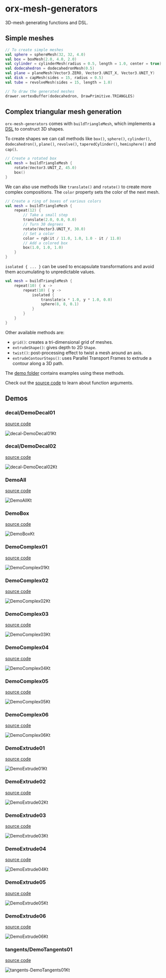# orx-mesh-generators

3D-mesh generating functions and DSL.

## Simple meshes

```kotlin
// To create simple meshes
val sphere = sphereMesh(32, 32, 4.0)
val box = boxMesh(2.0, 4.0, 2.0)
val cylinder = cylinderMesh(radius = 0.5, length = 1.0, center = true)
val dodecahedron = dodecahedronMesh(0.5)
val plane = planeMesh(Vector3.ZERO, Vector3.UNIT_X, Vector3.UNIT_Y)
val disk = capMesh(sides = 15, radius = 0.5)
val tube = revolveMesh(sides = 15, length = 1.0)

// To draw the generated meshes
drawer.vertexBuffer(dodecahedron, DrawPrimitive.TRIANGLES)
```

## Complex triangular mesh generation

`orx-mesh-generators` comes with `buildTriangleMesh`, which
implements a [DSL](https://en.wikipedia.org/wiki/Domain-specific_language) 
to construct 3D shapes.

To create shapes we can call methods like `box()`, `sphere()`,
`cylinder()`, `dodecahedron()`, `plane()`, `revolve()`,
`taperedCylinder()`, `hemisphere()` and `cap()`.

```kotlin
// Create a rotated box
val mesh = buildTriangleMesh {
    rotate(Vector3.UNIT_Z, 45.0)
    box()
}
```

We can also use methods like `translate()` and `rotate()` to create
more complex compositions. The `color` property sets the color of
the next mesh.

```kotlin
// Create a ring of boxes of various colors
val mesh = buildTriangleMesh {
    repeat(12) {
        // Take a small step
        translate(2.0, 0.0, 0.0)
        // Turn 30 degrees
        rotate(Vector3.UNIT_Y, 30.0)
        // Set a color
        color = rgb(it / 11.0, 1.0, 1.0 - it / 11.0)
        // Add a colored box
        box(1.0, 1.0, 1.0)
    }
}
```

`isolated { ... }` can be used to encapsulate transformations and
avoid them accumulating to unpredictable values.

```kotlin
val mesh = buildTriangleMesh {
    repeat(10) { x ->
        repeat(10) { y ->
            isolated {
                translate(x * 1.0, y * 1.0, 0.0)
                sphere(8, 8, 0.1)
            }
        }
    }
}
```

Other available methods are:

- `grid()`: creates a tri-dimensional grid of meshes.
- `extrudeShape()`: gives depth to 2D `Shape`.
- `twist()`: post-processing effect to twist a mesh around an axis. 
- `extrudeContourSteps()`: uses Parallel Transport Frames to extrude a contour along a 3D path. 

The [demo folder](src/jvmDemo/kotlin) contains examples using these methods.

Check out the [source code](src/commonMain/kotlin) to learn about function arguments.

<!-- __demos__ -->
## Demos
### decal/DemoDecal01
[source code](src/jvmDemo/kotlin/decal/DemoDecal01.kt)

![decal-DemoDecal01Kt](https://raw.githubusercontent.com/openrndr/orx/media/orx-mesh-generators/images/decal-DemoDecal01Kt.png)

### decal/DemoDecal02
[source code](src/jvmDemo/kotlin/decal/DemoDecal02.kt)

![decal-DemoDecal02Kt](https://raw.githubusercontent.com/openrndr/orx/media/orx-mesh-generators/images/decal-DemoDecal02Kt.png)

### DemoAll
[source code](src/jvmDemo/kotlin/DemoAll.kt)

![DemoAllKt](https://raw.githubusercontent.com/openrndr/orx/media/orx-mesh-generators/images/DemoAllKt.png)

### DemoBox
[source code](src/jvmDemo/kotlin/DemoBox.kt)

![DemoBoxKt](https://raw.githubusercontent.com/openrndr/orx/media/orx-mesh-generators/images/DemoBoxKt.png)

### DemoComplex01
[source code](src/jvmDemo/kotlin/DemoComplex01.kt)

![DemoComplex01Kt](https://raw.githubusercontent.com/openrndr/orx/media/orx-mesh-generators/images/DemoComplex01Kt.png)

### DemoComplex02
[source code](src/jvmDemo/kotlin/DemoComplex02.kt)

![DemoComplex02Kt](https://raw.githubusercontent.com/openrndr/orx/media/orx-mesh-generators/images/DemoComplex02Kt.png)

### DemoComplex03
[source code](src/jvmDemo/kotlin/DemoComplex03.kt)

![DemoComplex03Kt](https://raw.githubusercontent.com/openrndr/orx/media/orx-mesh-generators/images/DemoComplex03Kt.png)

### DemoComplex04
[source code](src/jvmDemo/kotlin/DemoComplex04.kt)

![DemoComplex04Kt](https://raw.githubusercontent.com/openrndr/orx/media/orx-mesh-generators/images/DemoComplex04Kt.png)

### DemoComplex05
[source code](src/jvmDemo/kotlin/DemoComplex05.kt)

![DemoComplex05Kt](https://raw.githubusercontent.com/openrndr/orx/media/orx-mesh-generators/images/DemoComplex05Kt.png)

### DemoComplex06
[source code](src/jvmDemo/kotlin/DemoComplex06.kt)

![DemoComplex06Kt](https://raw.githubusercontent.com/openrndr/orx/media/orx-mesh-generators/images/DemoComplex06Kt.png)

### DemoExtrude01
[source code](src/jvmDemo/kotlin/DemoExtrude01.kt)

![DemoExtrude01Kt](https://raw.githubusercontent.com/openrndr/orx/media/orx-mesh-generators/images/DemoExtrude01Kt.png)

### DemoExtrude02
[source code](src/jvmDemo/kotlin/DemoExtrude02.kt)

![DemoExtrude02Kt](https://raw.githubusercontent.com/openrndr/orx/media/orx-mesh-generators/images/DemoExtrude02Kt.png)

### DemoExtrude03
[source code](src/jvmDemo/kotlin/DemoExtrude03.kt)

![DemoExtrude03Kt](https://raw.githubusercontent.com/openrndr/orx/media/orx-mesh-generators/images/DemoExtrude03Kt.png)

### DemoExtrude04
[source code](src/jvmDemo/kotlin/DemoExtrude04.kt)

![DemoExtrude04Kt](https://raw.githubusercontent.com/openrndr/orx/media/orx-mesh-generators/images/DemoExtrude04Kt.png)

### DemoExtrude05
[source code](src/jvmDemo/kotlin/DemoExtrude05.kt)

![DemoExtrude05Kt](https://raw.githubusercontent.com/openrndr/orx/media/orx-mesh-generators/images/DemoExtrude05Kt.png)

### DemoExtrude06
[source code](src/jvmDemo/kotlin/DemoExtrude06.kt)

![DemoExtrude06Kt](https://raw.githubusercontent.com/openrndr/orx/media/orx-mesh-generators/images/DemoExtrude06Kt.png)

### tangents/DemoTangents01
[source code](src/jvmDemo/kotlin/tangents/DemoTangents01.kt)

![tangents-DemoTangents01Kt](https://raw.githubusercontent.com/openrndr/orx/media/orx-mesh-generators/images/tangents-DemoTangents01Kt.png)
